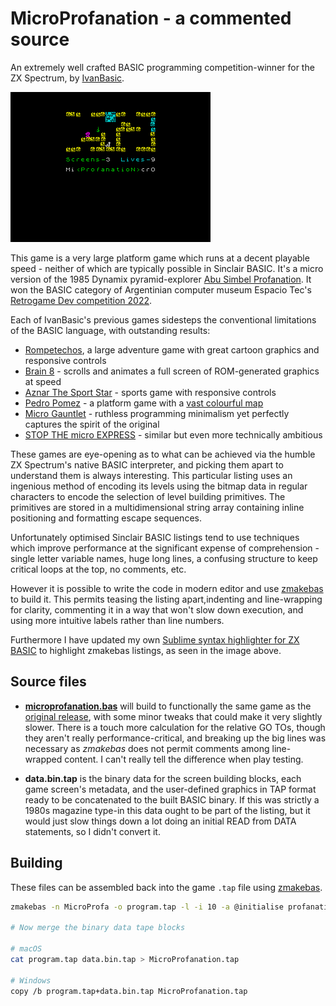 # MicroProfanation - a commented source

An extremely well crafted BASIC programming competition-winner for the ZX Spectrum, by [IvanBasic](https://spectrumcomputing.co.uk/list?label_id=16585).

[![MicroProfanation Screenshots](images/microprofanation.png "MicroProfanation Screenshots")](https://spectrumcomputing.co.uk/forums/viewtopic.php?t=8372)

This game is a very large platform game which runs at a decent playable speed - neither of which are typically possible in Sinclair BASIC. It's a micro version of the 1985 Dynamix pyramid-explorer [Abu Simbel Profanation](https://spectrumcomputing.co.uk/entry/48/ZX-Spectrum/Abu_Simbel_Profanation). It won the BASIC category of Argentinian computer museum Espacio Tec's [Retrogame Dev competition 2022](https://twitter.com/tbrazil_speccy?ref_src=twsrc%5Etfw%7Ctwcamp%5Etweetembed%7Ctwterm%5E1589174459692650498%7Ctwgr%5E%7Ctwcon%5Es2_&ref_url=).

Each of IvanBasic's previous games sidesteps the conventional limitations of the BASIC language, with outstanding results:
- [Rompetechos](https://spectrumcomputing.co.uk/entry/30322/ZX-Spectrum/Rompetechos), a large adventure game with great cartoon graphics and responsive controls
- [Brain 8](https://spectrumcomputing.co.uk/entry/34781/ZX-Spectrum/Brain_8) - scrolls and animates a full screen of ROM-generated graphics at speed
- [Aznar The Sport Star](https://spectrumcomputing.co.uk/entry/35104/ZX-Spectrum/Aznar_The_Sport_Star) - sports game with responsive controls
- [Pedro Pomez](https://spectrumcomputing.co.uk/entry/35343/ZX-Spectrum/Pedro_Pomez) - a platform game with a [vast colourful map](https://maps.speccy.cz/map.php?id=PedroPomez&sort=4&part=16&ath=0)
- [Micro Gauntlet](https://bunsen.itch.io/micro-gauntlet-by-ivanbasic) - ruthless programming minimalism yet perfectly captures the spirit of the original
- [STOP THE micro EXPRESS](https://bunsen.itch.io/stop-the-micro-express-by-ivanbasic) - similar but even more technically ambitious

These games are eye-opening as to what can be achieved via the humble ZX Spectrum's native BASIC interpreter, and picking them apart to understand them is always interesting. This particular listing uses an ingenious method of encoding its levels using the bitmap data in regular characters to encode the selection of level building primitives. The primitives are stored in a multidimensional string array containing inline positioning and formatting escape sequences.

Unfortunately optimised Sinclair BASIC listings tend to use techniques which improve performance at the significant expense of comprehension - single letter variable names, huge long lines, a confusing structure to keep critical loops at the top, no comments, etc.

However it is possible to write the code in modern editor and use [zmakebas](https://github.com/ohnosec/zmakebas) to build it. This permits teasing the listing apart,indenting and line-wrapping for clarity, commenting it in a way that won't slow down execution, and using more intuitive labels rather than line numbers.

Furthermore I have updated my own [Sublime syntax highlighter for ZX BASIC](https://github.com/patters-syno/zx-basic-syntax) to highlight zmakebas listings, as seen in the image above.

## Source files

- **[microprofanation.bas](https://github.com/patters-syno/profanation/blob/main/profanation.bas)** will build to functionally the same game as the [original release](https://spectrumcomputing.co.uk/zxdb/add/public/uploads/38861_48_en.tap), with some minor tweaks that could make it very slightly slower. There is a touch more calculation for the relative GO TOs, though they aren't really performance-critical, and breaking up the big lines was necessary as *zmakebas* does not permit comments among line-wrapped content. I can't really tell the difference when play testing.

- **data.bin.tap** is the binary data for the screen building blocks, each game screen's metadata, and the user-defined graphics in TAP format ready to be concatenated to the built BASIC binary. If this was strictly a 1980s magazine type-in this data ought to be part of the listing, but it would just slow things down a lot doing an initial READ from DATA statements, so I didn't convert it.

## Building

These files can be assembled back into the game ```.tap``` file using [zmakebas](https://github.com/ohnosec/zmakebas).

  ```bash
  zmakebas -n MicroProfa -o program.tap -l -i 10 -a @initialise profanation.bas
  
  # Now merge the binary data tape blocks
  
  # macOS
  cat program.tap data.bin.tap > MicroProfanation.tap
  
  # Windows
  copy /b program.tap+data.bin.tap MicroProfanation.tap
  ```
  
